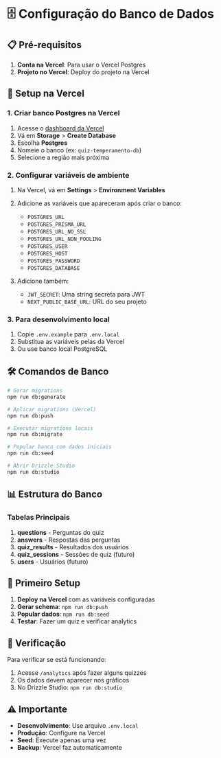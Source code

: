 # 🗄️ Configuração do Banco de Dados

## 📋 Pré-requisitos

1. **Conta na Vercel**: Para usar o Vercel Postgres
2. **Projeto no Vercel**: Deploy do projeto na Vercel

## 🚀 Setup na Vercel

### 1. Criar banco Postgres na Vercel

1. Acesse o [dashboard da Vercel](https://vercel.com/dashboard)
2. Vá em **Storage** > **Create Database**
3. Escolha **Postgres**
4. Nomeie o banco (ex: `quiz-temperamento-db`)
5. Selecione a região mais próxima

### 2. Configurar variáveis de ambiente

1. Na Vercel, vá em **Settings** > **Environment Variables**
2. Adicione as variáveis que apareceram após criar o banco:
   - `POSTGRES_URL`
   - `POSTGRES_PRISMA_URL` 
   - `POSTGRES_URL_NO_SSL`
   - `POSTGRES_URL_NON_POOLING`
   - `POSTGRES_USER`
   - `POSTGRES_HOST`
   - `POSTGRES_PASSWORD`
   - `POSTGRES_DATABASE`

3. Adicione também:
   - `JWT_SECRET`: Uma string secreta para JWT
   - `NEXT_PUBLIC_BASE_URL`: URL do seu projeto

### 3. Para desenvolvimento local

1. Copie `.env.example` para `.env.local`
2. Substitua as variáveis pelas da Vercel
3. Ou use banco local PostgreSQL

## 🛠️ Comandos de Banco

```bash
# Gerar migrations
npm run db:generate

# Aplicar migrations (Vercel)
npm run db:push

# Executar migrations locais
npm run db:migrate

# Popular banco com dados iniciais
npm run db:seed

# Abrir Drizzle Studio
npm run db:studio
```

## 📊 Estrutura do Banco

### Tabelas Principais

1. **questions** - Perguntas do quiz
2. **answers** - Respostas das perguntas
3. **quiz_results** - Resultados dos usuários
4. **quiz_sessions** - Sessões de quiz (futuro)
5. **users** - Usuários (futuro)

## 🔧 Primeiro Setup

1. **Deploy na Vercel** com as variáveis configuradas
2. **Gerar schema**: `npm run db:push`
3. **Popular dados**: `npm run db:seed`
4. **Testar**: Fazer um quiz e verificar analytics

## 🎯 Verificação

Para verificar se está funcionando:

1. Acesse `/analytics` após fazer alguns quizzes
2. Os dados devem aparecer nos gráficos
3. No Drizzle Studio: `npm run db:studio`

## ⚠️ Importante

- **Desenvolvimento**: Use arquivo `.env.local`
- **Produção**: Configure na Vercel
- **Seed**: Execute apenas uma vez
- **Backup**: Vercel faz automaticamente
